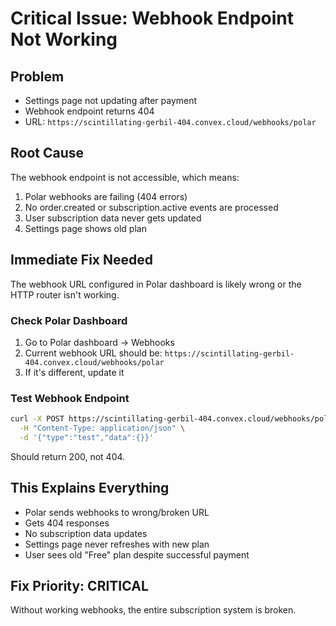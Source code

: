 # Critical Issue: Webhook Endpoint Not Working

## Problem
- Settings page not updating after payment
- Webhook endpoint returns 404 
- URL: `https://scintillating-gerbil-404.convex.cloud/webhooks/polar`

## Root Cause
The webhook endpoint is not accessible, which means:
1. Polar webhooks are failing (404 errors)
2. No order.created or subscription.active events are processed
3. User subscription data never gets updated
4. Settings page shows old plan

## Immediate Fix Needed

The webhook URL configured in Polar dashboard is likely wrong or the HTTP router isn't working.

### Check Polar Dashboard
1. Go to Polar dashboard → Webhooks
2. Current webhook URL should be: `https://scintillating-gerbil-404.convex.cloud/webhooks/polar`
3. If it's different, update it

### Test Webhook Endpoint
```bash
curl -X POST https://scintillating-gerbil-404.convex.cloud/webhooks/polar \
  -H "Content-Type: application/json" \
  -d '{"type":"test","data":{}}'
```

Should return 200, not 404.

## This Explains Everything
- Polar sends webhooks to wrong/broken URL
- Gets 404 responses
- No subscription data updates
- Settings page never refreshes with new plan
- User sees old "Free" plan despite successful payment

## Fix Priority: CRITICAL
Without working webhooks, the entire subscription system is broken.

